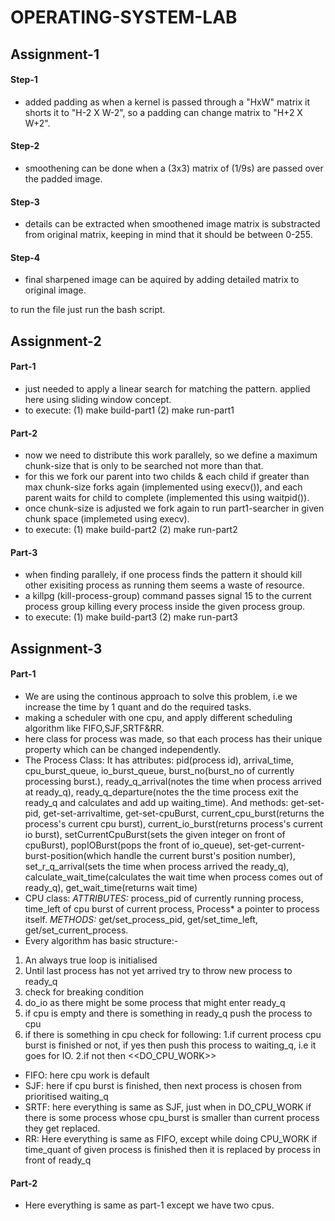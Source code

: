 # OPERATING-SYSTEM-LAB
## Assignment-1
#### Step-1
+ added padding as when a kernel is passed through a "HxW" matrix it shorts it to "H-2 X W-2", so a padding can change matrix to "H+2 X W+2".
#### Step-2
+ smoothening can be done when a (3x3) matrix of (1/9s) are passed over the padded image.
#### Step-3 
+ details can be extracted when smoothened image matrix is substracted from original matrix, keeping in mind that it should be between 0-255.
#### Step-4 
+ final sharpened image can be aquired by adding detailed matrix to original image.

to run the file just run the bash script.

## Assignment-2
#### Part-1
+ just needed to apply a linear search for matching the pattern. applied here using sliding window concept.
+ to execute: (1) make build-part1 (2) make run-part1
#### Part-2
+ now we need to distribute this work parallely, so we define a maximum chunk-size that is only to be searched not more than that.
+ for this we fork our parent into two childs & each child if greater than max chunk-size forks again (implemented using execv()), and each parent waits for child to complete (implemented this using waitpid()).
+ once chunk-size is adjusted we fork again to run part1-searcher in given chunk space (implemeted using execv).
+ to execute: (1) make build-part2 (2) make run-part2
#### Part-3
+ when finding parallely, if one process finds the pattern it should kill other exisiting process as running them seems a waste of resource.
+ a killpg (kill-process-group) command passes signal 15 to the current process group killing every process inside the given process group.
+ to execute: (1) make build-part3 (2) make run-part3

## Assignment-3
#### Part-1
+ We are using the continous approach to solve this problem, i.e we increase the time by 1 quant and do the required tasks.
+ making a scheduler with one cpu, and apply different scheduling algorithm like FIFO,SJF,SRTF&RR.
+ here class for process was made, so that each process has their unique property which can be changed independently.
+ The Process Class: It has attributes: pid(process id), arrival_time, cpu_burst_queue, io_burst_queue, burst_no(burst_no of currently processing burst.), ready_q_arrival(notes the time when process arrived at ready_q), ready_q_departure(notes the the time process exit the ready_q and calculates and add up waiting_time). And methods: get-set-pid, get-set-arrivaltime, get-set-cpuBurst, current_cpu_burst(returns the process's current cpu burst), current_io_burst(returns process's current io burst), setCurrentCpuBurst(sets the given integer on front of cpuBurst), popIOBurst(pops the front of io_queue), set-get-current-burst-position(which handle the current burst's position number), set_r_q_arrival(sets the time when process arrived the ready_q), calculate_wait_time(calculates the wait time when process comes out of ready_q), get_wait_time(returns wait time)
+ CPU class: *ATTRIBUTES:* process_pid of currently running process, time_left of cpu burst of current process, Process* a pointer to process itself. *METHODS:* get/set_process_pid, get/set_time_left, get/set_current_process.
+ Every algorithm has basic structure:-
 1. An always true loop is initialised 
 2. Until last process has not yet arrived try to throw new process to ready_q
 3. check for breaking condition
 4. do_io as there might be some process that might enter ready_q
 5. if cpu is empty and there is something in ready_q push the process to cpu
 6. if there is something in cpu check for following:
  1.if current process cpu burst is finished or not, if yes then push this process to waiting_q, i.e it goes for IO.
  2.if not then <<DO_CPU_WORK>>
+ FIFO: here cpu work is default
+ SJF: here if cpu burst is finished, then next process is chosen from prioritised waiting_q
+ SRTF: here everything is same as SJF, just when in DO_CPU_WORK if there is some process whose cpu_burst is smaller than current process they get replaced. 
+ RR: Here everything is same as FIFO, except while doing CPU_WORK if time_quant of given process is finished then it is replaced by process in front of ready_q

#### Part-2
+ Here everything is same as part-1 except we have two cpus.